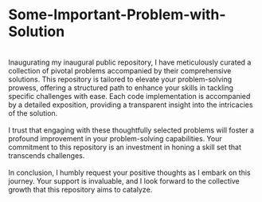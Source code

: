 # Some-Important-Problem-with-Solution
<br>
Inaugurating my inaugural public repository, I have meticulously curated a collection of pivotal problems accompanied by their comprehensive solutions. This repository is tailored to elevate your problem-solving prowess, offering a structured path to enhance your skills in tackling specific challenges with ease. Each code implementation is accompanied by a detailed exposition, providing a transparent insight into the intricacies of the solution.
<br>
<br>
I trust that engaging with these thoughtfully selected problems will foster a profound improvement in your problem-solving capabilities. Your commitment to this repository is an investment in honing a skill set that transcends challenges.
<br>
<br>
In conclusion, I humbly request your positive thoughts as I embark on this journey. Your support is invaluable, and I look forward to the collective growth that this repository aims to catalyze.
